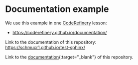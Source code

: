 # Documentation example

We use this example in one [CodeRefinery](https://coderefinery.org/) lesson:
- https://coderefinery.github.io/documentation/

Link to the documentation of this repository:  
https://schmucr1.github.io/test-sphinx/


Link to the [documentation](https://schmucr1.github.io/test-sphinx/){:target="_blank"} of this repository.
